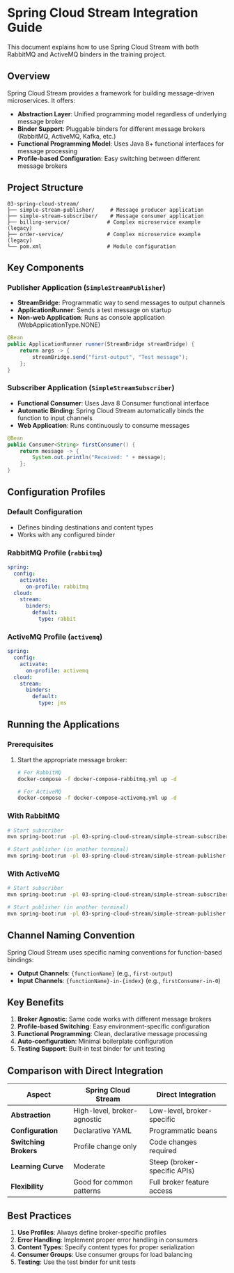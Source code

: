 # Spring Cloud Stream Integration Guide

This document explains how to use Spring Cloud Stream with both RabbitMQ and ActiveMQ binders in the training project.

## Overview

Spring Cloud Stream provides a framework for building message-driven microservices. It offers:

- **Abstraction Layer**: Unified programming model regardless of underlying message broker
- **Binder Support**: Pluggable binders for different message brokers (RabbitMQ, ActiveMQ, Kafka, etc.)
- **Functional Programming Model**: Uses Java 8+ functional interfaces for message processing
- **Profile-based Configuration**: Easy switching between different message brokers

## Project Structure

```
03-spring-cloud-stream/
├── simple-stream-publisher/     # Message producer application
├── simple-stream-subscriber/    # Message consumer application
├── billing-service/            # Complex microservice example (legacy)
├── order-service/              # Complex microservice example (legacy)
└── pom.xml                     # Module configuration
```

## Key Components

### Publisher Application (`SimpleStreamPublisher`)

- **StreamBridge**: Programmatic way to send messages to output channels
- **ApplicationRunner**: Sends a test message on startup
- **Non-web Application**: Runs as console application (WebApplicationType.NONE)

```java
@Bean
public ApplicationRunner runner(StreamBridge streamBridge) {
    return args -> {
        streamBridge.send("first-output", "Test message");
    };
}
```

### Subscriber Application (`SimpleStreamSubscriber`)

- **Functional Consumer**: Uses Java 8 Consumer functional interface
- **Automatic Binding**: Spring Cloud Stream automatically binds the function to input channels
- **Web Application**: Runs continuously to consume messages

```java
@Bean
public Consumer<String> firstConsumer() {
    return message -> {
        System.out.println("Received: " + message);
    };
}
```

## Configuration Profiles

### Default Configuration
- Defines binding destinations and content types
- Works with any configured binder

### RabbitMQ Profile (`rabbitmq`)
```yaml
spring:
  config:
    activate:
      on-profile: rabbitmq
  cloud:
    stream:
      binders:
        default:
          type: rabbit
```

### ActiveMQ Profile (`activemq`)
```yaml
spring:
  config:
    activate:
      on-profile: activemq
  cloud:
    stream:
      binders:
        default:
          type: jms
```

## Running the Applications

### Prerequisites
1. Start the appropriate message broker:
   ```bash
   # For RabbitMQ
   docker-compose -f docker-compose-rabbitmq.yml up -d
   
   # For ActiveMQ
   docker-compose -f docker-compose-activemq.yml up -d
   ```

### With RabbitMQ
```bash
# Start subscriber
mvn spring-boot:run -pl 03-spring-cloud-stream/simple-stream-subscriber -Dspring-boot.run.profiles=rabbitmq

# Start publisher (in another terminal)
mvn spring-boot:run -pl 03-spring-cloud-stream/simple-stream-publisher -Dspring-boot.run.profiles=rabbitmq
```

### With ActiveMQ
```bash
# Start subscriber
mvn spring-boot:run -pl 03-spring-cloud-stream/simple-stream-subscriber -Dspring-boot.run.profiles=activemq

# Start publisher (in another terminal)
mvn spring-boot:run -pl 03-spring-cloud-stream/simple-stream-publisher -Dspring-boot.run.profiles=activemq
```

## Channel Naming Convention

Spring Cloud Stream uses specific naming conventions for function-based bindings:

- **Output Channels**: `{functionName}` (e.g., `first-output`)
- **Input Channels**: `{functionName}-in-{index}` (e.g., `firstConsumer-in-0`)

## Key Benefits

1. **Broker Agnostic**: Same code works with different message brokers
2. **Profile-based Switching**: Easy environment-specific configuration
3. **Functional Programming**: Clean, declarative message processing
4. **Auto-configuration**: Minimal boilerplate configuration
5. **Testing Support**: Built-in test binder for unit testing

## Comparison with Direct Integration

| Aspect | Spring Cloud Stream | Direct Integration |
|--------|--------------------|--------------------|
| **Abstraction** | High-level, broker-agnostic | Low-level, broker-specific |
| **Configuration** | Declarative YAML | Programmatic beans |
| **Switching Brokers** | Profile change only | Code changes required |
| **Learning Curve** | Moderate | Steep (broker-specific APIs) |
| **Flexibility** | Good for common patterns | Full broker feature access |

## Best Practices

1. **Use Profiles**: Always define broker-specific profiles
2. **Error Handling**: Implement proper error handling in consumers
3. **Content Types**: Specify content types for proper serialization
4. **Consumer Groups**: Use consumer groups for load balancing
5. **Testing**: Use the test binder for unit tests